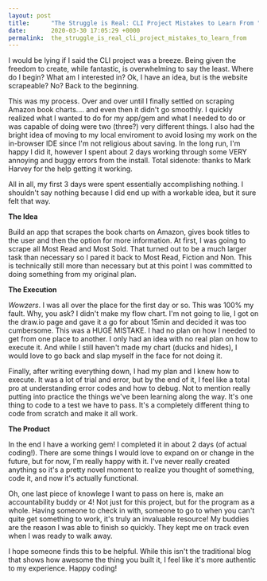 ```yaml
---
layout: post
title:      "The Struggle is Real: CLI Project Mistakes to Learn From "
date:       2020-03-30 17:05:29 +0000
permalink:  the_struggle_is_real_cli_project_mistakes_to_learn_from
---
```



I would be lying if I said the CLI project was a breeze. Being given the freedom to create, while fantastic, is overwhelming to say the least. Where do I begin? What am I interested in? Ok, I have an idea, but is the website scrapeable? No? Back to the beginning. 

This was my process. Over and over until I finally settled on scraping Amazon book charts.... and even then it didn't go smoothly. I quickly realized what I wanted to do for my app/gem and what I needed to do or was capable of doing were two (three?) very different things. I also had the bright idea of moving to my local enviroment to avoid losing my work on the in-browser IDE since I'm not religious about saving. In the long run, I'm happy I did it, however I spent about 2 days working through some VERY annoying and buggy errors from the install. Total sidenote: thanks to Mark Harvey for the help getting it working.  

All in all, my first 3 days were spent essentially accomplishing nothing. I shouldn't say nothing because I did end up with a workable idea, but it sure felt that way. 

**The Idea**

Build an app that scrapes the book charts on Amazon, gives book titles to the user and then the option for more information. At first, I was going to scrape all Most Read and Most Sold. That turned out to be a much larger task than necessary so I pared it back to Most Read, Fiction and Non. This is technically still more than necessary but at this point I was committed to doing something from my original plan. 

**The Execution**

*Wowzers*. I was all over the place for the first day or so. This was 100% my fault. Why, you ask? I didn't make my flow chart. I'm not going to lie, I got on the draw.io page and gave it a go for about 15min and decided it was too cumbersome. This was a HUGE MISTAKE. I had no plan on how I needed to get from one place to another. I only had an idea with no real plan on how to execute it. And while I still haven't made my chart (ducks and hides), I would love to go back and slap myself in the face for not doing it.  

Finally, after writing everything down, I had my plan and I knew how to execute. It was a lot of trial and error, but by the end of it, I feel like a total pro at understanding error codes and how to debug. Not to mention really putting into practice the things we've been learning along the way. It's one thing to code to a test we have to pass. It's a completely different thing to code from scratch and make it all work. 

**The Product**

In the end I have a working gem! I completed it in about 2 days (of actual coding!).  There are some things I would love to expand on or change in the future, but for now, I'm really happy with it. I've never really created anything so it's a pretty novel moment to realize you thought of something, code it, and now it's actually functional. 

Oh, one last piece of knowlege I want to pass on here is, make an accountability buddy or 4! Not just for this project, but for the program as a whole. Having someone to check in with, someone to go to when you can't quite get something to work, it's truly an invaluable resource! My buddies are the reason I was able to finish so quickly. They kept me on track even when I was ready to walk away. 


I hope someone finds this to be helpful. While this isn't the traditional blog that shows how awesome the thing you built it, I feel like it's more authentic to my experience. Happy coding! 



